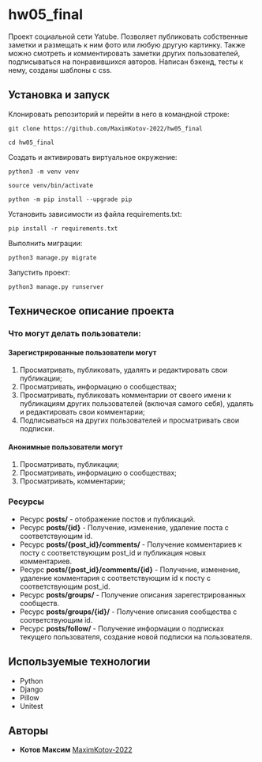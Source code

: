 # hw05_final
Проект социальной сети Yatube. Позволяет публиковать собственные заметки и размещать к ним фото или любую другую картинку. Также можно смотреть и комментировать заметки других пользователей, подписываться на понравившихся авторов. Написан бэкенд, тесты к нему, созданы шаблоны с css.


## Установка и запуск
Клонировать репозиторий и перейти в него в командной строке:
```
git clone https://github.com/MaximKotov-2022/hw05_final
```
```
cd hw05_final
```

Cоздать и активировать виртуальное окружение:
```
python3 -m venv venv
```

```
source venv/bin/activate
```
```
python -m pip install --upgrade pip
```

Установить зависимости из файла requirements.txt:

```
pip install -r requirements.txt
```

Выполнить миграции:
```
python3 manage.py migrate
```

Запустить проект:
```
python3 manage.py runserver
```


## Техническое описание проекта
### Что могут делать пользователи:

#### Зарегистрированные пользователи могут
1. Просматривать, публиковать, удалять и редактировать свои публикации;
2. Просматривать, информацию о сообществах;
3. Просматривать, публиковать комментарии от своего имени к публикациям других пользователей (включая самого себя), удалять и редактировать свои комментарии;
4. Подписываться на других пользователей и просматривать свои подписки.

#### Анонимные пользователи могут
1. Просматривать, публикации;
2. Просматривать, информацию о сообществах;
3. Просматривать, комментарии;

### Ресурсы
* Ресурс **posts/** - отображение постов и публикаций.
* Ресурс **posts/{id}** - Получение, изменение, удаление поста с соответствующим id.
* Ресурс **posts/{post_id}/comments/** - Получение комментариев к посту с соответствующим post_id и публикация новых комментариев.
* Ресурс **posts/{post_id}/comments/{id}** - Получение, изменение, удаление комментария с соответствующим id к посту с соответствующим post_id.
* Ресурс **posts/groups/** - Получение описания зарегестрированных сообществ.
* Ресурс **posts/groups/{id}/** - Получение описания сообщества с соответствующим id.
* Ресурс **posts/follow/** - Получение информации о подписках текущего пользователя, создание новой подписки на пользователя.



## Используемые технологии
+ Python
+ Django
+ Pillow
+ Unitest

## Авторы
+ **Котов Максим** [MaximKotov-2022](https://github.com/MaximKotov-2022)

